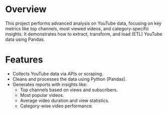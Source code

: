 # Overview
This project performs advanced analysis on YouTube data, focusing on key metrics like top channels, most viewed videos, and category-specific insights. It demonstrates how to extract, transform, and load (ETL) YouTube data using Pandas.

# Features
- Collects YouTube data via APIs or scraping.
- Cleans and processes the data using Python (Pandas).
- Generates reports with insights like:
	* Top channels based on views and subscribers.
	* Most popular videos.
	* Average video duration and view statistics.
	* Category-wise video performance.